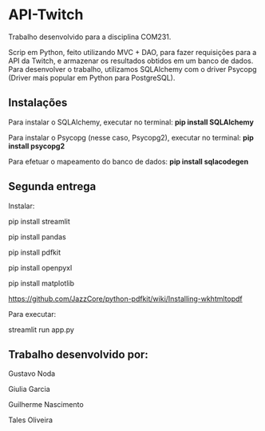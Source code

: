 # API-Twitch

Trabalho desenvolvido para a disciplina COM231.

Scrip em Python, feito utilizando MVC + DAO, para fazer requisições para a API da Twitch, e armazenar os resultados obtidos em um banco de dados.
Para desenvolver o trabalho, utilizamos SQLAlchemy com o driver Psycopg (Driver mais popular em Python para PostgreSQL).

       
## Instalações
Para instalar o SQLAlchemy, executar no terminal: **pip install SQLAlchemy**

Para instalar o Psycopg (nesse caso, Psycopg2), executar no terminal: **pip install psycopg2**

Para efetuar o mapeamento do banco de dados: **pip install sqlacodegen**

## Segunda entrega
Instalar:

pip install streamlit

pip install pandas

pip install pdfkit

pip install openpyxl

pip install matplotlib

https://github.com/JazzCore/python-pdfkit/wiki/Installing-wkhtmltopdf

Para executar:

streamlit run app.py
     
## Trabalho desenvolvido por:

  Gustavo Noda
  
  Giulia Garcia
  
  Guilherme Nascimento
  
  Tales Oliveira
